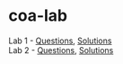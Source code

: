 # coa-lab

Lab 1 - [Questions](Lab-1/questions.md), [Solutions](Lab-1/solutions.md)  
Lab 2 - [Questions](Lab-2/questions.md), [Solutions](Lab-2/solutions.md)  